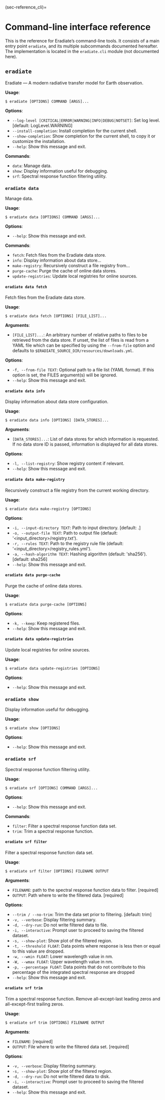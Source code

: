 (sec-reference_cli)=
# Command-line interface reference

This is the reference for Eradiate’s command-line tools. It consists of a main entry point `eradiate`, and its multiple subcommands documented hereafter. The implementation is located in the `eradiate.cli` module (not documented here).

## `eradiate`

Eradiate — A modern radiative transfer model for Earth observation.

**Usage**:

```console
$ eradiate [OPTIONS] COMMAND [ARGS]...
```

**Options**:

* `--log-level [CRITICAL|ERROR|WARNING|INFO|DEBUG|NOTSET]`: Set log level.  [default: LogLevel.WARNING]
* `--install-completion`: Install completion for the current shell.
* `--show-completion`: Show completion for the current shell, to copy it or customize the installation.
* `--help`: Show this message and exit.

**Commands**:

* `data`: Manage data.
* `show`: Display information useful for debugging.
* `srf`: Spectral response function filtering utility.

### `eradiate data`

Manage data.

**Usage**:

```console
$ eradiate data [OPTIONS] COMMAND [ARGS]...
```

**Options**:

* `--help`: Show this message and exit.

**Commands**:

* `fetch`: Fetch files from the Eradiate data store.
* `info`: Display information about data store...
* `make-registry`: Recursively construct a file registry from...
* `purge-cache`: Purge the cache of online data stores.
* `update-registries`: Update local registries for online sources.

#### `eradiate data fetch`

Fetch files from the Eradiate data store.

**Usage**:

```console
$ eradiate data fetch [OPTIONS] [FILE_LIST]...
```

**Arguments**:

* `[FILE_LIST]...`: An arbitrary number of relative paths to files to be retrieved from the data store. If unset, the list of files is read from a YAML file which can be specified by using the ``--from-file`` option and defaults to ``$ERADIATE_SOURCE_DIR/resources/downloads.yml``.

**Options**:

* `-f, --from-file TEXT`: Optional path to a file list (YAML format). If this option is set, the FILES argument(s) will be ignored.
* `--help`: Show this message and exit.

#### `eradiate data info`

Display information about data store configuration.

**Usage**:

```console
$ eradiate data info [OPTIONS] [DATA_STORES]...
```

**Arguments**:

* `[DATA_STORES]...`: List of data stores for which information is requested. If no data store ID is passed, information is displayed for all data stores.

**Options**:

* `-l, --list-registry`: Show registry content if relevant.
* `--help`: Show this message and exit.

#### `eradiate data make-registry`

Recursively construct a file registry from the current working directory.

**Usage**:

```console
$ eradiate data make-registry [OPTIONS]
```

**Options**:

* `-i, --input-directory TEXT`: Path to input directory.  [default: .]
* `-o, --output-file TEXT`: Path to output file (default: '<input_directory>/registry.txt').
* `-r, --rules TEXT`: Path to the registry rule file (default: '<input_directory>/registry_rules.yml').
* `-a, --hash-algorithm TEXT`: Hashing algorithm (default: 'sha256').  [default: sha256]
* `--help`: Show this message and exit.

#### `eradiate data purge-cache`

Purge the cache of online data stores.

**Usage**:

```console
$ eradiate data purge-cache [OPTIONS]
```

**Options**:

* `-k, --keep`: Keep registered files.
* `--help`: Show this message and exit.

#### `eradiate data update-registries`

Update local registries for online sources.

**Usage**:

```console
$ eradiate data update-registries [OPTIONS]
```

**Options**:

* `--help`: Show this message and exit.

### `eradiate show`

Display information useful for debugging.

**Usage**:

```console
$ eradiate show [OPTIONS]
```

**Options**:

* `--help`: Show this message and exit.

### `eradiate srf`

Spectral response function filtering utility.

**Usage**:

```console
$ eradiate srf [OPTIONS] COMMAND [ARGS]...
```

**Options**:

* `--help`: Show this message and exit.

**Commands**:

* `filter`: Filter a spectral response function data set.
* `trim`: Trim a spectral response function.

#### `eradiate srf filter`

Filter a spectral response function data set.

**Usage**:

```console
$ eradiate srf filter [OPTIONS] FILENAME OUTPUT
```

**Arguments**:

* `FILENAME`:  path to the spectral response function data to filter.  [required]
* `OUTPUT`: Path where to write the filtered data.  [required]

**Options**:

* `--trim / --no-trim`: Trim the data set prior to filtering.  [default: trim]
* `-v, --verbose`: Display filtering summary.
* `-d, --dry-run`: Do not write filtered data to file.
* `-i, --interactive`: Prompt user to proceed to saving the filtered dataset.
* `-s, --show-plot`: Show plot of the filtered region.
* `-t, --threshold FLOAT`: Data points where response is less then or equal to this value are dropped.
* `-w, --wmin FLOAT`: Lower wavelength value in nm.
* `-W, --wmax FLOAT`: Upper wavelength value in nm.
* `-p, --percentage FLOAT`: Data points that do not contribute to this percentage of the integrated spectral response are dropped
* `--help`: Show this message and exit.

#### `eradiate srf trim`

Trim a spectral response function.
Remove all-except-last leading zeros and all-except-first trailing zeros.

**Usage**:

```console
$ eradiate srf trim [OPTIONS] FILENAME OUTPUT
```

**Arguments**:

* `FILENAME`: [required]
* `OUTPUT`: File where to write the filtered data set.  [required]

**Options**:

* `-v, --verbose`: Display filtering summary.
* `-s, --show-plot`: Show plot of the filtered region.
* `-d, --dry-run`: Do not write filtered data to disk.
* `-i, --interactive`: Prompt user to proceed to saving the filtered dataset.
* `--help`: Show this message and exit.
